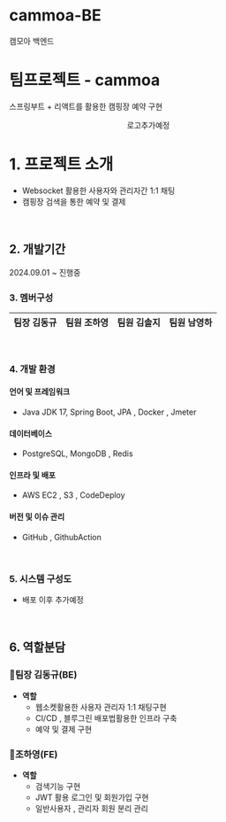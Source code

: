 # cammoa-BE
캠모아 백엔드

# 팀프로젝트 - cammoa
스프링부트 + 리액트를 활용한 캠핑장 예약 구현
<br>
<p align="center">
  로고추가예정
</p>

# 1. 프로젝트 소개
- Websocket 활용한 사용자와 관리자간 1:1 채팅
- 캠핑장 검색을 통한 예약 및 결제
<br>

## 2. 개발기간 
2024.09.01 ~ 진행중


### 3. 멤버구성

<div align="center">

| **팀장 김동규** | **팀원 조하영** | **팀원 김솔지** |  **팀원 남영하** | 
| :------: |  :------: | :------: | :------: | 
</div>
<br>


### 4. 개발 환경

#### 언어 및 프레임워크
- Java JDK 17, Spring Boot, JPA , Docker , Jmeter
#### 데이터베이스
- PostgreSQL, MongoDB , Redis
#### 인프라 및 배포
- AWS EC2 , S3 , CodeDeploy
#### 버전 및 이슈 관리
- GitHub , GithubAction
<br>

### 5. 시스템 구성도
- 배포 이후 추가예정


<br>

## 6. 역할분담 


###  🍊팀장 김동규(BE)

- **역할**
  - 웹소켓활용한 사용자 관리자 1:1 채팅구현
  - CI/CD , 블루그린 배포법활용한 인프라 구축 
  - 예약 및 결제 구현

###  🍊조하영(FE)

- **역할**
  - 검색기능 구현
  - JWT 활용 로그인 및 회원가입 구현
  - 일반사용자 , 관리자 회원 분리 관리
